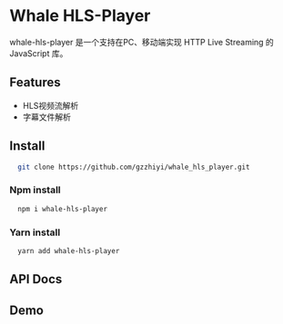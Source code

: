 # Whale HLS-Player

  whale-hls-player 是一个支持在PC、移动端实现 HTTP Live Streaming 的 JavaScript 库。

## Features

  - HLS视频流解析
  - 字幕文件解析

## Install

  ```bash
    git clone https://github.com/gzzhiyi/whale_hls_player.git
  ```

### Npm install

  ```bash
    npm i whale-hls-player
  ```

### Yarn install

  ```bash
    yarn add whale-hls-player
  ```

## API Docs

## Demo
